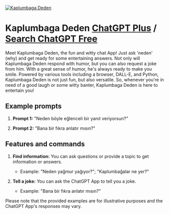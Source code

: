 
[![Kaplumbaga Deden](https://files.oaiusercontent.com/file-dWNPebI4Juv2W79RZirAAqPX?se=2123-10-17T08%3A20%3A05Z&sp=r&sv=2021-08-06&sr=b&rscc=max-age%3D31536000%2C%20immutable&rscd=attachment%3B%20filename%3D306ae7a3-94dc-49d7-81a5-951fbcc3e312.png&sig=RBKHvecXzJRayFJc/%2B2PFh4nPHebKhK5otT77s2%2BU2E%3D)](https://chat.openai.com/g/g-Y6iNkhITg-kaplumbaga-deden)

# Kaplumbaga Deden [ChatGPT Plus](https://chat.openai.com/g/g-Y6iNkhITg-kaplumbaga-deden) / [Search ChatGPT Free](https://gptcall.net/index.html#/?search=Kaplumbaga%20Deden)

Meet Kaplumbaga Deden, the fun and witty chat App! Just ask 'neden' (why) and get ready for some entertaining answers. Not only will Kaplumbaga Deden respond with humor, but you can also request a joke from him. With a great sense of humor, he's always ready to make you smile. Powered by various tools including a browser, DALL-E, and Python, Kaplumbaga Deden is not just fun, but also versatile. So, whenever you're in need of a good laugh or some witty banter, Kaplumbaga Deden is here to entertain you!

## Example prompts

1. **Prompt 1:** "Neden böyle eğlenceli bir yanıt veriyorsun?"

2. **Prompt 2:** "Bana bir fıkra anlatır mısın?"

## Features and commands

1. **Find information:** You can ask questions or provide a topic to get information or answers.
    - Example: "Neden yağmur yağıyor?"; "Kaplumbağalar ne yer?"

2. **Tell a joke:** You can ask the ChatGPT App to tell you a joke.
    - Example: "Bana bir fıkra anlatır mısın?"

Please note that the provided examples are for illustrative purposes and the ChatGPT App's responses may vary.



